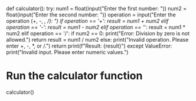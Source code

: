 def calculator():
    try:
        num1 = float(input("Enter the first number: "))
        num2 = float(input("Enter the second number: "))
        operation = input("Enter the operation (+, -, *, /): ")
        if operation == '+':
            result = num1 + num2
        elif operation == '-':
            result = num1 - num2
        elif operation == '*':
            result = num1 * num2
        elif operation == '/':
            if num2 == 0:
                print("Error: Division by zero is not allowed.")
                return
            result = num1 / num2
        else:
            print("Invalid operation. Please enter +, -, *, or /.")
            return
        print(f"Result: {result}")
    except ValueError:
        print("Invalid input. Please enter numeric values.")

# Run the calculator function
calculator()
